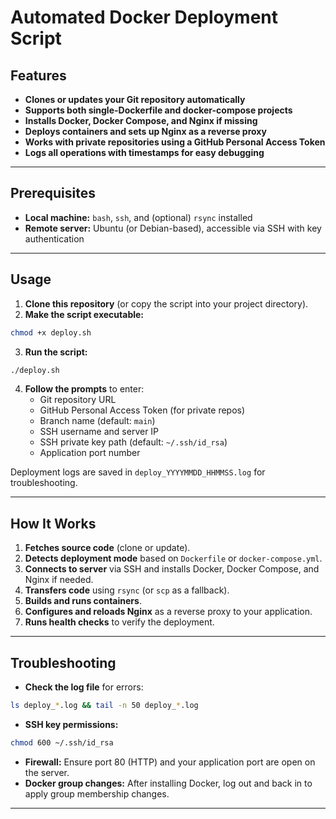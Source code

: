 # Automated Docker Deployment Script


## Features

- **Clones or updates your Git repository automatically**
- **Supports both single-Dockerfile and docker-compose projects**
- **Installs Docker, Docker Compose, and Nginx if missing**
- **Deploys containers and sets up Nginx as a reverse proxy**
- **Works with private repositories using a GitHub Personal Access Token**
- **Logs all operations with timestamps for easy debugging**

***

## Prerequisites

- **Local machine:** `bash`, `ssh`, and (optional) `rsync` installed
- **Remote server:** Ubuntu (or Debian-based), accessible via SSH with key authentication

***

## Usage

1. **Clone this repository** (or copy the script into your project directory).
2. **Make the script executable:**

```bash
chmod +x deploy.sh
```

3. **Run the script:**

```bash
./deploy.sh
```

4. **Follow the prompts** to enter:
    - Git repository URL
    - GitHub Personal Access Token (for private repos)
    - Branch name (default: `main`)
    - SSH username and server IP
    - SSH private key path (default: `~/.ssh/id_rsa`)
    - Application port number

Deployment logs are saved in `deploy_YYYYMMDD_HHMMSS.log` for troubleshooting.

***

## How It Works

1. **Fetches source code** (clone or update).
2. **Detects deployment mode** based on `Dockerfile` or `docker-compose.yml`.
3. **Connects to server** via SSH and installs Docker, Docker Compose, and Nginx if needed.
4. **Transfers code** using `rsync` (or `scp` as a fallback).
5. **Builds and runs containers**.
6. **Configures and reloads Nginx** as a reverse proxy to your application.
7. **Runs health checks** to verify the deployment.

***

## Troubleshooting

- **Check the log file** for errors:

```bash
ls deploy_*.log && tail -n 50 deploy_*.log
```

- **SSH key permissions:**

```bash
chmod 600 ~/.ssh/id_rsa
```

- **Firewall:** Ensure port 80 (HTTP) and your application port are open on the server.
- **Docker group changes:** After installing Docker, log out and back in to apply group membership changes.

***


